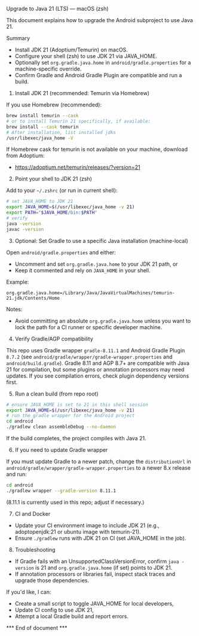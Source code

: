 Upgrade to Java 21 (LTS) — macOS (zsh)

This document explains how to upgrade the Android subproject to use Java 21.

Summary
- Install JDK 21 (Adoptium/Temurin) on macOS.
- Configure your shell (zsh) to use JDK 21 via JAVA_HOME.
- Optionally set `org.gradle.java.home` in `android/gradle.properties` for a machine-specific override.
- Confirm Gradle and Android Gradle Plugin are compatible and run a build.

1) Install JDK 21 (recommended: Temurin via Homebrew)

If you use Homebrew (recommended):

```zsh
brew install temurin --cask
# or to install Temurin 21 specifically, if available:
brew install --cask temurin
# After installation, list installed jdks
/usr/libexec/java_home -V
```

If Homebrew cask for temurin is not available on your machine, download from Adoptium:
- https://adoptium.net/temurin/releases/?version=21

2) Point your shell to JDK 21 (zsh)

Add to your `~/.zshrc` (or run in current shell):

```zsh
# set JAVA_HOME to JDK 21
export JAVA_HOME=$(/usr/libexec/java_home -v 21)
export PATH="$JAVA_HOME/bin:$PATH"
# verify
java -version
javac -version
```

3) Optional: Set Gradle to use a specific Java installation (machine-local)

Open `android/gradle.properties` and either:
- Uncomment and set `org.gradle.java.home` to your JDK 21 path, or
- Keep it commented and rely on `JAVA_HOME` in your shell.

Example:

```properties
org.gradle.java.home=/Library/Java/JavaVirtualMachines/temurin-21.jdk/Contents/Home
```

Notes:
- Avoid committing an absolute `org.gradle.java.home` unless you want to lock the path for a CI runner or specific developer machine.

4) Verify Gradle/AGP compatibility

This repo uses Gradle wrapper `gradle-8.11.1` and Android Gradle Plugin `8.7.2` (see
`android/gradle/wrapper/gradle-wrapper.properties` and `android/build.gradle`).
Gradle 8.11 and AGP 8.7+ are compatible with Java 21 for compilation, but some
plugins or annotation processors may need updates. If you see compilation
errors, check plugin dependency versions first.

5) Run a clean build (from repo root)

```zsh
# ensure JAVA_HOME is set to 21 in this shell session
export JAVA_HOME=$(/usr/libexec/java_home -v 21)
# run the gradle wrapper for the Android project
cd android
./gradlew clean assembleDebug --no-daemon
```

If the build completes, the project compiles with Java 21.

6) If you need to update Gradle wrapper

If you must update Gradle to a newer patch, change the `distributionUrl` in
`android/gradle/wrapper/gradle-wrapper.properties` to a newer 8.x release and
run:

```zsh
cd android
./gradlew wrapper --gradle-version 8.11.1
```

(8.11.1 is currently used in this repo; adjust if necessary.)

7) CI and Docker

- Update your CI environment image to include JDK 21 (e.g., adoptopenjdk:21 or
  ubuntu image with temurin-21).
- Ensure `./gradlew` runs with JDK 21 on CI (set JAVA_HOME in the job).

8) Troubleshooting

- If Gradle fails with an UnsupportedClassVersionError, confirm `java -version` is 21 and `org.gradle.java.home` (if set) points to JDK 21.
- If annotation processors or libraries fail, inspect stack traces and upgrade those dependencies.

If you'd like, I can:
- Create a small script to toggle JAVA_HOME for local developers,
- Update CI config to use JDK 21,
- Attempt a local Gradle build and report errors.

*** End of document ***
